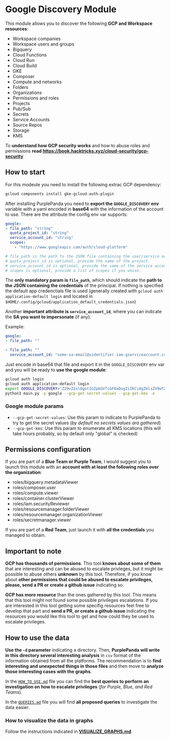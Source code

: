 # Google Discovery Module
This module allows you to discover the following **GCP and Workspace resources**:
- Workspace companies
- Workspace users and groups
- Bigquery
- Cloud Functions
- Cloud Run
- Cloud Build
- GKE
- Composer
- Compute and networks
- Folders
- Organizations
- Permissions and roles
- Projects
- Pub/Sub
- Secrets
- Service Accounts
- Source Repos
- Storage
- KMS

To **understand how GCP security works** and how to abuse roles and permissions **read https://book.hacktricks.xyz/cloud-security/gcp-security**


## How to start
For this modeule you need to install the following extrac GCP dependency:

```bash
gcloud components install gke-gcloud-auth-plugin
```

After installing PurplePanda you need to **export the `GOOGLE_DISCOVERY` env** variable with a yaml encoded in **base64** with the information of the account to use.
There are the attribute the config env var supports:
```yaml
google:
- file_path: "string"
  quota_project_id: "string"
  service_account_id: "string"
  scopes:
    - "https://www.googleapis.com/auth/cloud-platform"

# file_path is the path to the JSON file containing the user/service account credentials. It's mandatory, if empty default file is used.
# quota_project_id is optional, provide the name of the project.
# service_account_id is optional, provide the same of the service account to impersonate to enumerate the environment.
# scopes is optional, provide a list of scopes if you whish.
```

The **only mandatory param is `file_path`**, which should indicate the **path to the JSON containing the credentials** of the principal. If nothing is specified the default app credenctials file is used (generally created with `gcloud auth application-default login` and located in `$HOME/.config/gcloud/application_default_credentials.json`)

Another **important attribute is `service_account_id`**, where you can indicate the **SA you want to impersonate** (if any).

Example:
```yaml
google:
- file_path: ""

- file_path: ""
  service_account_id: "some-sa-email@sidentifier.iam.gserviceaccount.com"
```
Just encode in base64 that file and export it in the `GOOGLE_DISCOVERY` env var and you will be ready to **use the google module**:
```bash
gcloud auth login
gcloud auth application-default login
export GOOGLE_DISCOVERY="Z29vZ2xlOgotIGZpbGVfcGF0aDogIiIKCi0gZmlsZV9wYXRoOiAiIgogIHNlcnZpY2VfYWNjb3VudF9pZDogInNvbWUtc2EtZW1haWxAc2lkZW50aWZpZXIuaWFtLmdzZXJ2aWNlYWNjb3VudC5jb20iCg=="
python3 main.py -p google --gcp-get-secret-values --gcp-get-kms -e
```

### Google module params
- `--gcp-get-secret-values`: Use this param to indicate to PurplePanda to try to get the secret values (*by default no secrets values ara gathered*)
- `--gcp-get-kms`: Use this param to enumerate all KMS locations (this will take hours probably, so by default only "global" is checked)

## Permissions configuration
If you are part of a **Blue Team or Purple Team**, I would suggest you to launch this module with an **account with at least the following roles over the organization**:
- roles/bigquery.metadataViewer
- roles/composer.user
- roles/compute.viewer
- roles/container.clusterViewer
- roles/iam.securityReviewer
- roles/resourcemanager.folderViewer
- roles/resourcemanager.organizationViewer
- roles/secretmanager.viewer

If you are part of a **Red Team**, just launch it with **all the credentials** you managed to obtain.

## Important to note
**GCP has thousands of permissions**. This tool **knows about some of them** that are interesting and can be abused to escalate privleges, but it might be possible to abuse others **unknown** by this tool. Therefore, if you know about **other permissions that could be abused to escalate privileges, please, send a PR or create a github issue** indicating so.

**GCP has more resource** than the ones gathered by this tool. This means that this tool might not found some possible privileges escalations. If you are interested in this tool getting some specifig resources feel free to develop that part and **send a PR, or create a github issue** indicating the resources you would like this tool to get and how could they be used to escalate privileges.


## How to use the data
**Use the `-d` parameter** indicating a directory. Then, **PurplePanda will write in this directory several interesting analysis** in `csv` format of the information obtained from all the platforms. The recommendation is to **find interesting and unexpected things in those files** and then move to **analyze those interesting cases with the graphs**.

In the [`HOW_TO_USE.md`](./HOW_TO_USE.md) file you can find the **best queries to perform an investigation on how to escalate privileges** (*for Purple, Blue, and Red Teams*).

In the [`QUERIES.md`](./QUERIES.md) file you will find **all proposed queries** to investigate the data easier.

### How to visualize the data in graphs
Follow the instructions indicated in **[VISUALIZE_GRAPHS.md](https://github.com/carlospolop/PurplePanda/blob/master/VISUALIZE_GRAPHS.md)**
